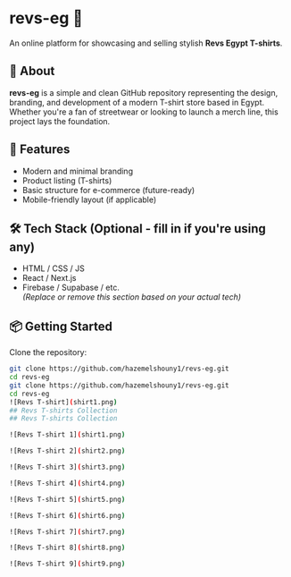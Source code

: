 # revs-eg 👕

An online platform for showcasing and selling stylish **Revs Egypt T-shirts**.

## 🧵 About

**revs-eg** is a simple and clean GitHub repository representing the design, branding, and development of a modern T-shirt store based in Egypt. Whether you're a fan of streetwear or looking to launch a merch line, this project lays the foundation.

## 🚀 Features

- Modern and minimal branding
- Product listing (T-shirts)
- Basic structure for e-commerce (future-ready)
- Mobile-friendly layout (if applicable)

## 🛠️ Tech Stack (Optional - fill in if you're using any)

- HTML / CSS / JS  
- React / Next.js  
- Firebase / Supabase / etc.  
*(Replace or remove this section based on your actual tech)*

## 📦 Getting Started

Clone the repository:

```bash
git clone https://github.com/hazemelshouny1/revs-eg.git
cd revs-eg
git clone https://github.com/hazemelshouny1/revs-eg.git
cd revs-eg
![Revs T-shirt](shirt1.png)
## Revs T-shirts Collection
## Revs T-shirts Collection

![Revs T-shirt 1](shirt1.png)

![Revs T-shirt 2](shirt2.png)

![Revs T-shirt 3](shirt3.png)

![Revs T-shirt 4](shirt4.png)

![Revs T-shirt 5](shirt5.png)

![Revs T-shirt 6](shirt6.png)

![Revs T-shirt 7](shirt7.png)

![Revs T-shirt 8](shirt8.png)

![Revs T-shirt 9](shirt9.png)

